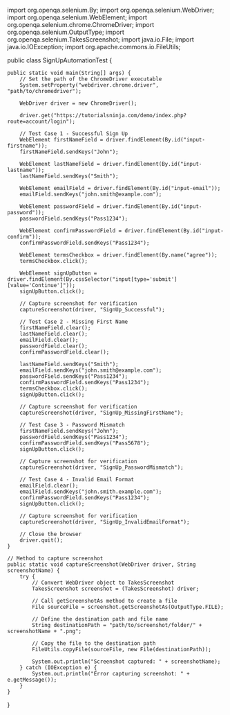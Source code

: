 import org.openqa.selenium.By;
import org.openqa.selenium.WebDriver;
import org.openqa.selenium.WebElement;
import org.openqa.selenium.chrome.ChromeDriver;
import org.openqa.selenium.OutputType;
import org.openqa.selenium.TakesScreenshot;
import java.io.File;
import java.io.IOException;
import org.apache.commons.io.FileUtils;

public class SignUpAutomationTest {

    public static void main(String[] args) {
        // Set the path of the ChromeDriver executable
        System.setProperty("webdriver.chrome.driver", "path/to/chromedriver");

        WebDriver driver = new ChromeDriver();

        driver.get("https://tutorialsninja.com/demo/index.php?route=account/login");

        // Test Case 1 - Successful Sign Up
        WebElement firstNameField = driver.findElement(By.id("input-firstname"));
        firstNameField.sendKeys("John");

        WebElement lastNameField = driver.findElement(By.id("input-lastname"));
        lastNameField.sendKeys("Smith");

        WebElement emailField = driver.findElement(By.id("input-email"));
        emailField.sendKeys("john.smith@example.com");

        WebElement passwordField = driver.findElement(By.id("input-password"));
        passwordField.sendKeys("Pass1234");

        WebElement confirmPasswordField = driver.findElement(By.id("input-confirm"));
        confirmPasswordField.sendKeys("Pass1234");

        WebElement termsCheckbox = driver.findElement(By.name("agree"));
        termsCheckbox.click();

        WebElement signUpButton = driver.findElement(By.cssSelector("input[type='submit'][value='Continue']"));
        signUpButton.click();

        // Capture screenshot for verification
        captureScreenshot(driver, "SignUp_Successful");

        // Test Case 2 - Missing First Name
        firstNameField.clear();
        lastNameField.clear();
        emailField.clear();
        passwordField.clear();
        confirmPasswordField.clear();

        lastNameField.sendKeys("Smith");
        emailField.sendKeys("john.smith@example.com");
        passwordField.sendKeys("Pass1234");
        confirmPasswordField.sendKeys("Pass1234");
        termsCheckbox.click();
        signUpButton.click();

        // Capture screenshot for verification
        captureScreenshot(driver, "SignUp_MissingFirstName");

        // Test Case 3 - Password Mismatch
        firstNameField.sendKeys("John");
        passwordField.sendKeys("Pass1234");
        confirmPasswordField.sendKeys("Pass5678");
        signUpButton.click();

        // Capture screenshot for verification
        captureScreenshot(driver, "SignUp_PasswordMismatch");

        // Test Case 4 - Invalid Email Format
        emailField.clear();
        emailField.sendKeys("john.smith.example.com");
        confirmPasswordField.sendKeys("Pass1234");
        signUpButton.click();

        // Capture screenshot for verification
        captureScreenshot(driver, "SignUp_InvalidEmailFormat");

        // Close the browser
        driver.quit();
    }

    // Method to capture screenshot
    public static void captureScreenshot(WebDriver driver, String screenshotName) {
        try {
            // Convert WebDriver object to TakesScreenshot
            TakesScreenshot screenshot = (TakesScreenshot) driver;

            // Call getScreenshotAs method to create a file
            File sourceFile = screenshot.getScreenshotAs(OutputType.FILE);

            // Define the destination path and file name
            String destinationPath = "path/to/screenshot/folder/" + screenshotName + ".png";

            // Copy the file to the destination path
            FileUtils.copyFile(sourceFile, new File(destinationPath));

            System.out.println("Screenshot captured: " + screenshotName);
        } catch (IOException e) {
            System.out.println("Error capturing screenshot: " + e.getMessage());
        }
    }
}
